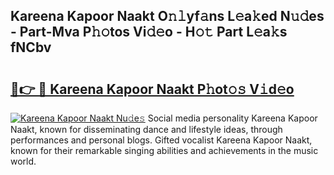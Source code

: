 ## Kareena Kapoor Naakt O𝚗𝚕yf𝚊ns L𝚎a𝚔ed N𝚞𝚍es - Part-Mva P𝚑𝚘tos Vi𝚍𝚎o - H𝚘𝚝 Part L𝚎a𝚔s fNCbv

# <h2><a href="http://kfcgbol.oniu.top/?m=Kareena+Kapoor+Naakt">🔗👉 🔴 Kareena Kapoor Naakt P𝚑ot𝚘𝚜 V𝚒d𝚎o</a></h2>

[![Kareena Kapoor Naakt Nu𝚍e𝚜](https://i.imgur.com/0qMVB7G.gif)](http://kfcgbol.oniu.top/?m=Kareena+Kapoor+Naakt)
Social media personality Kareena Kapoor Naakt, known for disseminating dance and lifestyle ideas, through performances and personal blogs. Gifted vocalist Kareena Kapoor Naakt, known for their remarkable singing abilities and achievements in the music world.  
